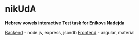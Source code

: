 # nikUdA
**Hebrew vowels interactive**
**Test task for Enikova Nadejda**

 
[Backend](https://github.com/achilove/nikUdA/tree/master/server) - node.js, express, jsondb
[Frontend](https://github.com/achilove/nikUdA/tree/master/client) - angular, material